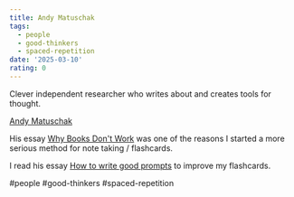 ```yaml
---
title: Andy Matuschak
tags:
  - people
  - good-thinkers
  - spaced-repetition
date: '2025-03-10'
rating: 0
---
```


Clever independent researcher who writes about and creates tools for thought.

[Andy Matuschak](https://andymatuschak.org/)

His essay [Why Books Don't Work](https://andymatuschak.org/books/) was one of the reasons I started a more serious method for note taking / flashcards.

I read his essay [How to write good prompts](https://andymatuschak.org/prompts/) to improve my flashcards.

#people #good-thinkers #spaced-repetition


